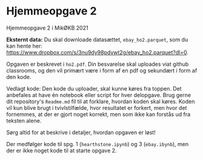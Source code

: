 # Hjemmeopgave 2

Hjemmeopgave 2 i MikØKB 2021

**Eksternt data:** Du skal downloade datasættet, `ebay_ho2.parquet`, som du kan hente her: https://www.dropbox.com/s/3nu9dy98pdvwt2g/ebay_ho2.parquet?dl=0. 

Opgaven er beskrevet i `ho2.pdf`. Din besvarelse skal uploades viat github classrooms, og den vil primært være i form af en pdf og sekundært i form af den kode. 

Vedlagt kode: Den kode du uploader, skal kunne køres fra toppen. Det anbefales at have én notebook eller script for hver delopgave. Brug gerne dit repository's `Readme.md` fil til at forklare, hvordan koden skal køres. Koden vil kun blive brugt i tvivlstilfælde, hvor resultatet er forkert, men hvor det fornemmes, at der er gjort noget korrekt, men som ikke kan forstås ud fra teksten alene. 

Sørg altid for at beskrive i detaljer, hvordan opgaven er løst! 

Der medfølger kode til spg. 1 (`hearthstone.ipynb`) og 3 (`ebay.ibynb`), men der er ikke noget kode til at starte opgave 2. 
